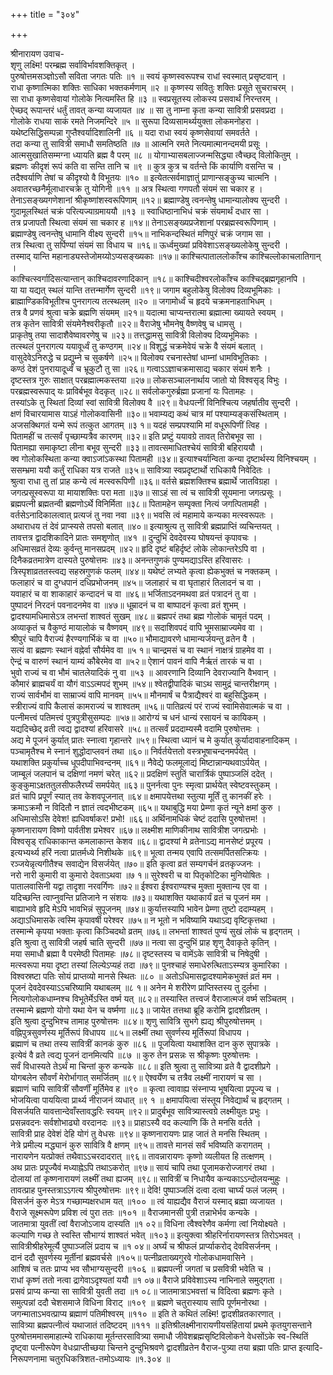 +++
title = "३०४"

+++
    
श्रीनारायण उवाच-  
शृणु लक्ष्मि! परम्ब्रह्म सर्वाविर्भावशक्तिकृत् ।  
पुरुषोत्तमसञ्ज्ञोऽसौ सविता जगतः पतिः ॥१ ॥
स्वयं कृष्णस्वरूपश्च राधां स्वस्मात् प्रसृष्टवान् ।  
राधा कृष्णात्मिका शक्तिः साधिका भक्तकर्मणाम् ॥२ ॥
कृष्णस्य सवितुः शक्तिः प्रसूते सुचराचरम् ।  
सा राधा कृष्णसेवायां गोलोके नित्यमस्ति हि ॥३ ॥
स्वप्रसूतस्य लोकस्य प्रसवार्थं निरन्तरम् ।  
ऐच्छद् रूपान्तरं धर्तुं तावत् कन्या व्यजायत ॥४ ॥
सा तु नाम्ना कृता कन्या सावित्री प्रसवप्रदा ।  
गोलोके राधया साकं रमते निजमन्दिरे ॥५ ॥
सुरूपा दिव्यसामर्थ्ययुक्ता लोकमनोहरा ।  
यथेष्टसिद्धिसम्पन्ना गुप्तैश्वर्यादिशालिनी ॥६ ॥
यदा राधा स्वयं कृष्णसेवायां समवर्तते ।  
तदा कन्या तु सावित्री समाधौ समतिष्ठति ॥७ ॥
आत्मनि रमते नित्यमात्मानन्दमयी प्रसूः ।  
आत्मसुखातिसम्मग्ना ध्यायति ब्रह्म वै परम् ॥८ ॥
योगाभ्यासबलाज्जन्मसिद्ध्या त्वैच्छद् विलोकितुम् ।  
ब्रह्मणः कीदृशं रूपं कति वा सन्ति तानि च ॥९ ॥
कुत्र कुत्र च वर्तन्ते किं कार्याणि वसन्ति च ।  
तदैश्वर्याणि तेषां च कीदृश्यो वै विभूतयः ॥१० ॥
इत्येतत्सर्वमाज्ञातुं प्राणान्सङ्कुच्य चात्मनि ।  
अवातरच्छनैर्मूलाधारचक्रे तु योगिनी ॥११ ॥
अत्र स्थित्वा गणपतौ संयमं सा चकार ह ।  
तेनाऽसङ्ख्यगणेशानां श्रीकृष्णांशस्वरूपिणाम् ॥१२॥
ब्रह्माण्डेषु त्वनन्तेषु धामान्यालोक्य सुन्दरी ।  
गुदामूलस्थितं चक्रं परित्यज्याग्रमाययौ ॥१३ ॥
स्वाधिष्ठानाभिधं चक्रं संयमार्थं दधार सा ।  
तत्र प्रजापतौ स्थित्वा संयमं सा चकार ह ॥१४॥
तेनाऽसङ्ख्यप्रजेशानां परब्रह्मस्वरूपिणाम् ।  
ब्रह्माण्डेषु त्वनन्तेषु धामानि वीक्ष्य सुन्दरी ॥१५॥
नाभिकन्दस्थितं मणिपुरं चक्रं जगाम सा ।  
तत्र स्थित्वा तु सर्पिण्यां संयमं सा विधाय च ॥१६॥
ऊर्ध्वमुख्यां प्रविवेशाऽसङ्ख्यलोकेषु सुन्दरी ।  
तस्माद् यान्ति महानाड्यस्तेजोमय्योऽप्यसङ्ख्यकाः ॥१७॥
काश्चित्पाताललोकाँश्च काश्चिल्लोकाचलातिगान् ।  
काश्चित्स्वर्गादिसत्यान्तान् काश्चिदावरणादिकान् ॥१८॥
काश्चिदीश्वरलोकाँश्च काश्चिद्ब्रह्मगृहानपि ।  
या या यद्यत् स्थलं यान्ति तत्तन्मार्गेण सुन्दरी ॥१९॥
जगाम बहुलोकेषु विलोक्य दिव्यभूमिकाः ।  
ब्राह्माण्डिकविभूतीश्च पुनरागत्य तत्स्थलम् ॥२० ॥
जगामोर्ध्वं च हृदये चक्रमनाहताभिधम् ।  
तत्र वै प्रणवं श्रुत्वा चक्रे ब्रह्मणि संयमम् ॥२१॥
यदात्मा चाप्यन्तरात्मा ब्रह्मात्मा ख्यायते स्वयम् ।  
तत्र कृतेन सावित्री संयमेनैश्वरीकृतौ ॥२२॥
वैराजेषु भौमनेषु वैष्णवेषु च धामसु ।  
प्राकृतेषु तया सादाशैवेष्वावरणेषु च ॥२३॥
तत्तद्धामसु सावित्री विलोक्य दिव्यभूमिकाः ।  
तत्स्थलं पुनरागत्य ययावूर्ध्वं तु कण्ठगम् ॥२४॥
विशुद्धं चक्रमेवेयं चक्रे वै संयमं बलात् ।  
वासुदेवेऽनिरुद्धे च प्रद्युम्ने च सुकर्षणे ॥२५॥
विलोक्य रचनास्तेषां धाम्नां धामविभूतिकाः ।  
कण्ठं देशं पुनरायादूर्ध्वं च भ्रूकुटौ तु सा ॥२६॥
गत्वाऽऽज्ञाचक्रमासाद्य चकार संयमं शनैः ।  
दृष्टस्तत्र गुरुः साक्षात् परब्रह्मात्मकस्तया ॥२७॥
लोकसञ्चालनार्थाय जातो यो विश्वसृड् विभुः ।  
परब्रह्मस्वरूपाद् यः प्राविर्बभूव वेदकृत् ॥२८॥
सर्वलोकगुरुर्ब्रह्मा प्रजानां यः पितामहः ।  
तस्यांऽके तु स्थितां दिव्यां स्वां सावित्री विलोक्य वै ॥२९॥
वेधःपत्नीं विनिश्चित्य जहर्षातीव सुन्दरी ।  
क्षणं विचारयामास याऽहं गोलोकवासिनी ॥३०॥
भवाम्यद्य कथं चात्र मां पश्याम्यङ्कसंस्थिताम् ।  
अजसक्थिगतं यन्मे रूपं तत्कुत आगतम् ॥३ १॥
यदहं सम्प्रपश्यामि मां वधूरूपिणीं त्विह ।  
पितामहीं च तत्सर्वं पृच्छाम्यत्रैव कारणम् ॥३२॥
इति प्रष्टुं ययावग्रे तावत् तिरोबभूव सा ।  
पितामह्या समाकृष्टा लीना बभूव सुन्दरी ॥३३॥
तावत्समाधितश्चेयं सावित्री बहिराययौ ।  
क्व गोलोकस्थिता कन्या क्वाऽजांऽकस्था पितामही ॥३४॥
इत्याश्चर्यान्विता कन्या दृष्टार्थस्य विनिश्चयम् ।  
ससम्भ्रमा ययौ कर्तुं राधिका यत्र राजते ॥३५॥
सावित्र्या स्वप्रदृष्टार्थो राधिकायै निवेदितः ।  
श्रुत्वा राधा तु तां प्राह कन्ये त्वं मत्स्वरूपिणी ॥३६॥
वर्तसे ब्रह्मशक्तिश्च ब्रह्मार्थे जातविग्रहा ।  
जगत्प्रसूस्वरूपा या मायाशक्तिः परा मता ॥३७॥
साऽहं सा त्वं च सावित्री सूयमाना जगत्प्रसूः ।  
ब्रह्मपत्नी ब्रह्मतन्वी ब्रह्मणोऽर्थे विनिर्मिता ॥३८॥
पितामहेन सम्पृक्ता नित्यं जगत्पितामही ।  
वर्तसेऽनादिकालत्वात् प्रत्यजं तु नवा नवा ॥३९॥
भवसि त्वं महामाये कन्यका मत्स्वरूपतः ।  
अथाराधय तं देवं प्राप्स्यसे तपसो बलात् ॥४०॥
इत्याश्रुत्य तु सावित्री ब्रह्मप्राप्तिं व्यचिन्तयत् ।  
तावत्तत्र द्वादशिकादिने प्रातः समशृणोत् ॥४१ ॥
दुन्दुभिं देवदेवस्य घोषयन्तं कृपावचः ।  
अधिमासव्रतं देव्यः कुर्वन्तु मानसप्रदम् ॥४२॥
हृदि दृष्टं बहिर्दृष्टं लोके लोकान्तरेऽपि वा ।  
दिनैकव्रतमात्रेण दास्यते पुरुषोत्तमः ॥४३॥
अनन्तगुणकं पुण्यमद्याऽस्ति हरिवासरः ।  
त्रिस्पृशाव्रततस्त्वद्य सहस्रगुणकं फलम् ॥४४॥
यथेष्टं लभ्यते कृत्वा ह्येकभुक्तं च नक्तकम् ।  
फलाहारं च वा दुग्धपानं दधिप्रभोजनम् ॥४५॥
जलाहारं च वा घृताहारं तिलादनं च वा ।  
यवाहारं च वा शाकाहारं कन्दादनं च वा ॥४६॥
भर्जिताऽदनमथवा व्रतं पत्रादनं तु वा ।  
पुष्पादनं निरदनं पवनादनमेव वा ॥४७॥
धूम्रादनं च वा बाष्पादनं कृत्वा व्रतं शुभम् ।  
द्वादश्यामधिमासेऽत्र लभन्तां शाश्वतं सुखम् ॥४८॥
ब्रह्मपरं तथा ब्रह्म गोलोकं चामृतं पदम् ।  
अव्याकृतं च वैकुण्ठं मायालोकं च वैष्णवम् ॥४९॥
सदाशिवपदं वापि भूमसाम्राज्यमेव वा ।  
श्रीपुरं चापि वैराज्यं हैरण्यगार्भिकं च वा ॥५०॥
भौमाद्यावरणे धामान्यर्जयन्तु व्रतेन वै ।  
सत्यं वा ब्रह्मणः स्थानं वह्नेर्वा सौर्यमेव वा ॥५ १॥
चान्द्रमसं च वा स्थानं नाक्षत्रं ग्राहमेव वा ।  
ऐन्द्रं च वारुणं स्थानं याम्यं कौबेरमेव वा ॥५२॥
ऐशानं पावनं वापि नैर्ऋतं तारकं च वा ।  
भुवो राज्यं च वा भौमं चातलेयादिकं नु वा ॥५३ ॥
आवरणानि दिव्यानि देवराज्यानि वैभवान् ।  
कौमारं ब्राह्मचर्यं वा यौगं वाऽऽत्मपदं शुभम् ॥५४॥
श्वेतद्वीपादिकं चाऽथ सामुद्रं चान्तरीक्षगम् ।  
राज्यं सार्वभौमं वा साम्राज्यं वापि मानवम् ॥५५॥
मौनमार्षं च पैत्राद्यैश्वरं वा बहुसिद्धिकम् ।  
स्त्रीराज्यं वापि कैलासं कामराज्यं च शाश्वतम् ॥५६॥
पातिव्रत्यं परं राज्यं स्वामिसेवात्मकं च वा ।  
पत्नीमत्त्वं पतिमत्त्वं पुत्रपुत्रीसुसम्पदः ॥५७॥
आरोग्यं च धनं धान्यं रसायनं च कायिकम् ।  
यद्यदिच्छेद् व्रती त्वद्य द्वादश्यां हरिवासरे ॥५८॥
तत्सर्वं प्रददाम्यस्मै वदामि पुरुषोत्तमः ।  
अद्य मे पूजनं कुर्यात् प्रातः स्नात्वा गृहान्तरे ॥५९॥
स्थित्वा ध्यानं च मे कुर्यात् कुर्यादावाहनादिकम् ।  
पञ्चामृतैश्च मे स्नानं शुद्धोदाप्लवनं तथा ॥६०॥
निर्वर्तयेत्ततो वस्त्रभूषाचन्दनमर्पयेत् ।  
यथाशक्ति प्रकुर्याच्च धूपदीपाभिवन्दनम् ॥६१॥
नैवेद्ये फलमूलाद्यं मिष्टान्नान्यथवाऽर्पयेत् ।  
जाम्बूलं जलपानं च दक्षिणां नमणं चरेत् ॥६२॥
प्रदक्षिणं स्तुतिं चारार्त्रिकं पुष्पाञ्जलिं ददेत् ।  
कुङ्कुमाऽक्षततुलसीफलैरर्घ्यं समर्पयेत् ॥६३॥
पुनर्नत्वा पुनः स्मृत्वा प्रार्थयेत् स्वेष्टवस्तुकम् ।  
व्रतं चापि प्रपूर्णं स्यात् तव केशवपूजनात् ॥६४॥
क्षमापयेत्तथा स्तुत्या मूर्तिं तु कानकीं हरेः ।  
क्रमाऽक्रमौ न विदितौ न ज्ञातं त्वदभीष्टकम् ॥६५॥
यथाबुद्धि मया प्रेम्णा कृतं न्यूने क्षमां कुरु ।  
अधिमासोऽसि देवेश! ह्यधिवर्षाकर! प्रभो! ॥६६॥
अर्थिनामधिकं चेष्टं ददासि पुरुषोत्तम! ।  
कृष्णनारायण विष्णो पार्वतीश प्रभेश्वर ॥६७॥
लक्ष्मीश माणिकीनाथ सावित्रीश जगत्प्रभोः ।  
विश्वसृड् राधिकाकान्त कमलाकान्त केशव ॥६८॥
द्वादश्यां मे व्रतेनाऽद्य मानसेष्टं प्रपूरय ।  
इत्यभ्यर्थ्य हरिं नत्वा प्रातर्मध्ये निशीथके ॥६९॥
भूत्वा तन्मय एवापि तत्समर्पितसत्क्रियः ।  
रञ्जयेन्नृत्यगीतैश्च सवाद्येन विसर्जयेत् ॥७०॥
इति कृत्वा व्रतं सम्यगर्चनं व्रतकृज्जनः ।  
नरो नारी कुमारी वा कुमारो देवताऽथवा ॥७ १॥
सुरेश्वरी च वा पितृकोटिका मुनियोषितः ।  
पातालवासिनी यद्वा तादृशा नरवर्गिणः ॥७२॥
ईश्वरा ईश्वराण्यश्च मुक्ता मुक्तान्य एव वा ।  
यदिच्छन्ति त्वाप्नुवन्ति प्रतिजाने न संशयः ॥७३॥
यथाशक्ति यथाकार्यं व्रतं च पूजनं मम ।  
बाह्याभावे हृदि मेऽपि भावभिन्नं सुपूजनम् ॥७४॥
कुर्यात्तस्यापि भावेन प्रेम्णा तुष्टो ददाम्यहम् ।  
अद्याऽधिमासके त्वस्मि कृपावर्षी परेश्वर ॥७५॥
न भूतो न भविष्यामि यथाऽद्य वृष्टिकृत्तथा ।  
तस्मान्मे कृपया भक्ताः कृत्वा किञ्चिदथो व्रतम् ॥७६॥
लभन्तां शाश्वतं पुण्यं सुखं लोकं च हृद्गतम् ।  
इति श्रुत्वा तु सावित्री जहर्ष चाति सुन्दरी ॥७७॥
नत्वा सा दुन्दुभिं प्राह शृणु दैवाकृते कृतिन् ।  
मया समाधौ ब्रह्मा वै परमेष्ठी पितामहः ॥७८॥
दृष्टस्तस्य च वामेंऽके सावित्री च निषेदुषी ।  
मत्स्वरूपा मया दृष्टा तस्यां लिल्येऽप्यहं तदा ॥७९॥
पुनश्चाहं समाधेरुत्थिताऽस्म्यत्र कुमारिका ।  
विश्वस्रष्टा पतिः सोयं प्राप्तव्यो मानसे स्थितः ॥८० ॥
अतोऽधिमासद्वादश्यामेकभुक्तं व्रतं मम ।  
पूजनं देवदेवस्याऽऽचरिष्यामि यथाबलम् ॥८ १॥
अनेन मे शरीरेण प्राप्तिस्तस्य तु दुर्लभा ।  
नित्यगोलोकधाम्नश्च विभूतेर्मेऽस्ति वर्ष्म यत् ॥८२॥
तस्यास्ति तत्त्वजं वैराजात्मजं वर्ष्म सञ्चितम् ।  
तस्मान्मे ब्रह्मणो योगो यथा येन च वर्ष्मणा ॥८३॥
जायेत तत्तथा ब्रूहि करोमि द्वादशीव्रतम् ।  
इति श्रुत्वा दुन्दुभिश्च तामाह पुरुषोत्तमः ॥८४॥
शृणु सावित्रि सुभगे ह्यद्य श्रीपुरुषोत्तमम् ।  
वह्निपुत्रसुवर्णस्य मूर्तिरूपं विधापय ॥८५॥
लक्ष्मीं तथा सुवर्णस्य मूर्तिरूपां विधापय ।  
ब्रह्माणं च तथा तस्य सावित्रीं कानकं कुरु ॥८६ ॥
पूजयित्वा यथाशक्ति दान कुरु सुपात्रके ।  
इत्येवं वै व्रते त्वद्य पूजनं दानमित्यपि ॥८७ ॥
कुरु तेन प्रसन्नः स श्रीकृष्णः पुरुषोत्तमः ।  
सर्वं विधास्यते तेऽर्थं मा चिन्तां कुरु कन्यके ॥८८॥
इति श्रुत्वा तु सावित्र्या व्रते वै द्वादशीप्रगे ।  
योगबलेन सौवर्णं मेरोर्भागात् समर्जितम् ॥८९॥
ऐश्वर्येण च तत्रैव लक्ष्मीं नारायणं च सा ।  
ब्रह्माणं चापि सावित्रीं सौवर्णीं मूर्तिमेव ह ॥९० ॥
कृत्वा त्वावाह्य संस्नाप्य भूषयित्वा प्रपूज्य च ।  
भोजयित्वा पाययित्वा प्रार्थ्य नीराजनं व्यधात् ॥९ १ ॥
क्षमापयित्वा संस्तूय निवेद्यार्थं च हृद्गतम् ।  
विसर्जयति यावत्तान्देवाँस्तावद्धरिः स्वयम् ॥९२॥
प्रादुर्बभूव सावित्र्यास्त्वग्रे लक्ष्मीयुतः प्रभुः ।  
प्रसन्नवदनः सर्वशोभाढ्यो वरदानदः ॥९३॥
प्राहाऽस्यै वद कल्याणि किं ते मनसि वर्तते ।  
सावित्री प्राह देवेशं देहि योगं तु वेधसः ॥९४॥
कृष्णनारायणः प्राह जातं ते मनसि स्थितम् ।  
नेत्रे प्रमील्य मद्ध्यानं कुरु सावित्रि वै क्षणम् ॥९५॥
तावत्ते मानसं सर्वं भविष्यति करागतम् ।  
नारायणेन यत्प्रोक्तं तथैवाऽऽचरदादरात् ॥९६॥
तावन्नारायणः कृष्णो व्यलीयत हि तत्क्षणम् ।  
अथ प्रातः प्रपूज्यैवं मध्याह्नेऽपि तथाऽकरोत् ॥९७॥
सायं चापि तथा पूजामकरोज्जागरं तथा ।  
दोलायां तां कृष्णनारायणं लक्ष्मीं तथा ह्यजम् ॥९८॥
सावित्रीं च निधायैव कन्यकाऽऽन्दोलयन्मुहुः ।  
तावत्प्राह पुनस्तत्राऽऽगत्य श्रीपुरुषोत्तमः ॥९९॥
देवि! पुष्पाञ्जलिं दत्वा दत्वा चार्घ्यं फलं जलम् ।  
विसर्जनं कुरु मेऽत्र गच्छाम्यक्षरधाम यत् ॥१०० ॥
त्वं याह्यद्यैव वैराजं यस्माद् ब्रह्मा व्यजायत ।  
वैराजे सूक्ष्मरूपेण प्रविश त्वं पुरा ततः ॥१०१ ॥
वैराजमानसी पुत्री तन्नाभेर्भव कन्यके ।  
जातमात्रा युवतीं त्वां वैराजोऽजाय दास्यति ॥१ ०२॥
विधिना त्वैश्वरेणैव कर्मणा त्वां नियोक्ष्यते ।  
कल्याणि गच्छ ते स्वस्ति सौभाग्यं शाश्वतं भवेत् ॥१०३॥
इत्युक्त्वा श्रीहरिर्नारायणस्तत्र तिरोऽभवत् ।  
सावित्रीश्रीहरेमूर्त्यै पुष्पाञ्जलिं प्रदाय च ॥१ ०४॥
अर्घ्यं च श्रीफलं प्रार्प्याकरोद् देवविसर्जनम् ।  
दानं ददौ सुवर्णस्य मूर्तीनां ब्रह्मवर्चसे ॥१०५॥
पत्नीव्रताख्यगुरवे गोलोकधामवासिने ।  
आशिषं च ततः प्राप्य भव सौभाग्यसुन्दरी ॥१०६ ॥
ब्रह्मपत्नी जगतां च प्रसवित्री भवेति च ।  
राधां कृष्णं ततो नत्वा द्रागेवाऽदृश्यतां ययौ ॥१ ०७॥
वैराजे प्रविवेशाऽस्य नाभिनाले समुद्गता ।  
प्रसवं प्राप्य कन्या सा सावित्री युवती तदा ॥१ ०८॥
जातमात्राऽभवत्तां च विदित्वा ब्रह्मणः कृते ।  
समुत्पन्नां ददौ चेशसमाजे विधिना विराट् ॥१०९ ॥
ब्रह्मणे चतुरास्याय सापि पूर्णमनोरथा ।  
जगन्माताऽभवत्प्राप्य ब्रह्माणं पतिमीश्वरम् ॥११० ॥
इति ते कथितं लक्ष्मि! द्वादशीव्रतकारणात् ।  
सावित्र्या ब्रह्मपत्नीत्वं यथाजातं तदिष्टदम् ॥१११ ॥
इतिश्रीलक्ष्मीनारायणीयसंहितायां प्रथमे कृतयुगसन्ताने पुरुषोत्तममासमाहात्म्ये राधिकाया मूर्तन्तरसावित्र्या समाधौ जीवेशब्रह्मसृष्टिविलोकने वेधसोंऽके स्व-स्थितिं दृष्ट्वा पत्नीरूपेण वेधःप्राप्तीच्छया चिन्तने दुन्दुभिश्रवणे द्वादशीव्रतेन वैराज-पुत्र्या तया ब्रह्मा पतिः प्राप्त इत्यादि-निरूपणनामा चतुरधिकत्रिशत-तमोऽध्यायः ॥१.३०४ ॥
    
